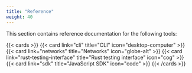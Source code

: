 ```yaml
---
title: "Reference"
weight: 40
---
```


This section contains reference documentation for the following tools:

{{< cards >}}
  {{< card link="cli" title="CLI" icon="desktop-computer" >}}
  {{< card link="networks" title="Networks" icon="globe-alt" >}}
  {{< card link="rust-testing-interface" title="Rust testing interface" icon="cog" >}}
  {{< card link="sdk" title="JavaScript SDK" icon="code" >}}
{{< /cards >}}

